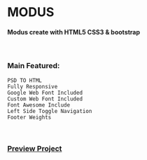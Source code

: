 # MODUS
#### Modus create with HTML5 CSS3 & bootstrap

<br />

### Main Featured:
    PSD TO HTML
    Fully Responsive 
    Google Web Font Included
    Custom Web Font Included
    Font Awesome Include
    Left Side Toggle Navigation
    Footer Weights

<br />

### [Preview Project](https://romanakhatun.github.io/modus)

